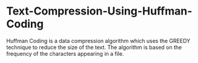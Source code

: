 # Text-Compression-Using-Huffman-Coding

Huffman Coding is a data compression algorithm which uses the GREEDY technique to reduce the size of the text.
The algorithm is based on the frequency of the characters appearing in a file.
